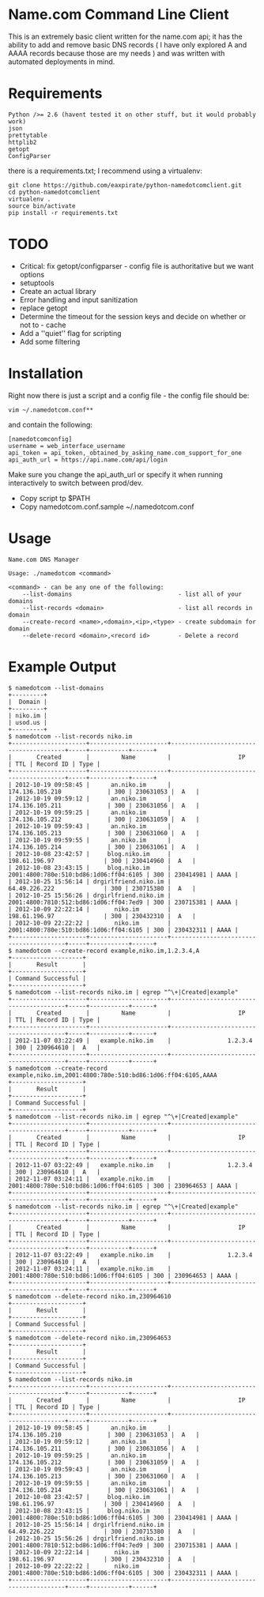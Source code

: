 Name.com Command Line Client
============================

This is an extremely basic client written for the name.com api; it has the
ability to add and remove basic DNS records ( I have only explored A and AAAA
records because those are my needs ) and was written with automated deployments
in mind.

Requirements
============

    Python />= 2.6 (havent tested it on other stuff, but it would probably work)
    json
    prettytable
    httplib2
    getopt
    ConfigParser

there is a requirements.txt; I recommend using a virtualenv:

    git clone https://github.com/eaxpirate/python-namedotcomclient.git
    cd python-namedotcomclient
    virtualenv .
    source bin/activate
    pip install -r requirements.txt

TODO
====

  * Critical: fix getopt/configparser - config file is authoritative but we want
    options
  * setuptools
  * Create an actual library
  * Error handling and input sanitization
  * replace getopt
  * Determine the timeout for the session keys and decide on whether or not to -
    cache
  * Add a ''quiet'' flag for scripting
  * Add some filtering

Installation
============

Right now there is just a script and a config file - the config file should be:

    vim ~/.namedotcom.conf**

and contain the following:

    [namedotcomconfig]
    username = web_interface_username
    api_token = api_token,_obtained_by_asking_name.com_support_for_one
    api_auth_url = https://api.name.com/api/login

Make sure you change the api_auth_url or specify it when running interactively
to switch between prod/dev.

  * Copy script tp $PATH
  * Copy namedotcom.conf.sample ~/.namedotcom.conf


Usage
=====

    Name.com DNS Manager
    
    Usage: ./namedotcom <command>
    
    <command> - can be any one of the following:
    	--list-domains                              - list all of your domains
    	--list-records <domain>                     - list all records in domain
    	--create-record <name>,<domain>,<ip>,<type> - create subdomain for domain
    	--delete-record <domain>,<record id>        - Delete a record


Example Output
==============

    $ namedotcom --list-domains
    +---------+
    |  Domain |
    +---------+
    | niko.im |
    | usod.us |
    +---------+
    $ namedotcom --list-records niko.im
    +---------------------+----------------------+----------------------------------------+-----+-----------+------+
    |       Created       |         Name         |                   IP                   | TTL | Record ID | Type |
    +---------------------+----------------------+----------------------------------------+-----+-----------+------+
    | 2012-10-19 09:58:45 |      an.niko.im      |            174.136.105.210             | 300 | 230631053 |  A   |
    | 2012-10-19 09:59:12 |      an.niko.im      |            174.136.105.211             | 300 | 230631056 |  A   |
    | 2012-10-19 09:59:25 |      an.niko.im      |            174.136.105.212             | 300 | 230631059 |  A   |
    | 2012-10-19 09:59:43 |      an.niko.im      |            174.136.105.213             | 300 | 230631060 |  A   |
    | 2012-10-19 09:59:55 |      an.niko.im      |            174.136.105.214             | 300 | 230631061 |  A   |
    | 2012-10-08 23:42:57 |     blog.niko.im     |             198.61.196.97              | 300 | 230414960 |  A   |
    | 2012-10-08 23:43:15 |     blog.niko.im     | 2001:4800:780e:510:bd86:1d06:ff04:6105 | 300 | 230414981 | AAAA |
    | 2012-10-25 15:56:14 | drgirlfriend.niko.im |             64.49.226.222              | 300 | 230715380 |  A   |
    | 2012-10-25 15:56:26 | drgirlfriend.niko.im | 2001:4800:7810:512:bd86:1d06:ff04:7ed9 | 300 | 230715381 | AAAA |
    | 2012-10-09 22:22:14 |       niko.im        |             198.61.196.97              | 300 | 230432310 |  A   |
    | 2012-10-09 22:22:22 |       niko.im        | 2001:4800:780e:510:bd86:1d06:ff04:6105 | 300 | 230432311 | AAAA |
    +---------------------+----------------------+----------------------------------------+-----+-----------+------+
    $ namedotcom --create-record example,niko.im,1.2.3.4,A
    +--------------------+
    |       Result       |
    +--------------------+
    | Command Successful |
    +--------------------+
    $ namedotcom --list-records niko.im | egrep "^\+|Created|example"
    +---------------------+----------------------+----------------------------------------+-----+-----------+------+
    |       Created       |         Name         |                   IP                   | TTL | Record ID | Type |
    +---------------------+----------------------+----------------------------------------+-----+-----------+------+
    | 2012-11-07 03:22:49 |   example.niko.im    |                1.2.3.4                 | 300 | 230964610 |  A   |
    +---------------------+----------------------+----------------------------------------+-----+-----------+------+
    $ namedotcom --create-record example,niko.im,2001:4800:780e:510:bd86:1d06:ff04:6105,AAAA
    +--------------------+
    |       Result       |
    +--------------------+
    | Command Successful |
    +--------------------+
    $ namedotcom --list-records niko.im | egrep "^\+|Created|example"
    +---------------------+----------------------+----------------------------------------+-----+-----------+------+
    |       Created       |         Name         |                   IP                   | TTL | Record ID | Type |
    +---------------------+----------------------+----------------------------------------+-----+-----------+------+
    | 2012-11-07 03:22:49 |   example.niko.im    |                1.2.3.4                 | 300 | 230964610 |  A   |
    | 2012-11-07 03:24:11 |   example.niko.im    | 2001:4800:780e:510:bd86:1d06:ff04:6105 | 300 | 230964653 | AAAA |
    +---------------------+----------------------+----------------------------------------+-----+-----------+------+
    $ namedotcom --list-records niko.im | egrep "^\+|Created|example"
    +---------------------+----------------------+----------------------------------------+-----+-----------+------+
    |       Created       |         Name         |                   IP                   | TTL | Record ID | Type |
    +---------------------+----------------------+----------------------------------------+-----+-----------+------+
    | 2012-11-07 03:22:49 |   example.niko.im    |                1.2.3.4                 | 300 | 230964610 |  A   |
    | 2012-11-07 03:24:11 |   example.niko.im    | 2001:4800:780e:510:bd86:1d06:ff04:6105 | 300 | 230964653 | AAAA |
    +---------------------+----------------------+----------------------------------------+-----+-----------+------+
    $ namedotcom --delete-record niko.im,230964610
    +--------------------+
    |       Result       |
    +--------------------+
    | Command Successful |
    +--------------------+
    $ namedotcom --delete-record niko.im,230964653
    +--------------------+
    |       Result       |
    +--------------------+
    | Command Successful |
    +--------------------+
    $ namedotcom --list-records niko.im
    +---------------------+----------------------+----------------------------------------+-----+-----------+------+
    |       Created       |         Name         |                   IP                   | TTL | Record ID | Type |
    +---------------------+----------------------+----------------------------------------+-----+-----------+------+
    | 2012-10-19 09:58:45 |      an.niko.im      |            174.136.105.210             | 300 | 230631053 |  A   |
    | 2012-10-19 09:59:12 |      an.niko.im      |            174.136.105.211             | 300 | 230631056 |  A   |
    | 2012-10-19 09:59:25 |      an.niko.im      |            174.136.105.212             | 300 | 230631059 |  A   |
    | 2012-10-19 09:59:43 |      an.niko.im      |            174.136.105.213             | 300 | 230631060 |  A   |
    | 2012-10-19 09:59:55 |      an.niko.im      |            174.136.105.214             | 300 | 230631061 |  A   |
    | 2012-10-08 23:42:57 |     blog.niko.im     |             198.61.196.97              | 300 | 230414960 |  A   |
    | 2012-10-08 23:43:15 |     blog.niko.im     | 2001:4800:780e:510:bd86:1d06:ff04:6105 | 300 | 230414981 | AAAA |
    | 2012-10-25 15:56:14 | drgirlfriend.niko.im |             64.49.226.222              | 300 | 230715380 |  A   |
    | 2012-10-25 15:56:26 | drgirlfriend.niko.im | 2001:4800:7810:512:bd86:1d06:ff04:7ed9 | 300 | 230715381 | AAAA |
    | 2012-10-09 22:22:14 |       niko.im        |             198.61.196.97              | 300 | 230432310 |  A   |
    | 2012-10-09 22:22:22 |       niko.im        | 2001:4800:780e:510:bd86:1d06:ff04:6105 | 300 | 230432311 | AAAA |
    +---------------------+----------------------+----------------------------------------+-----+-----------+------+


